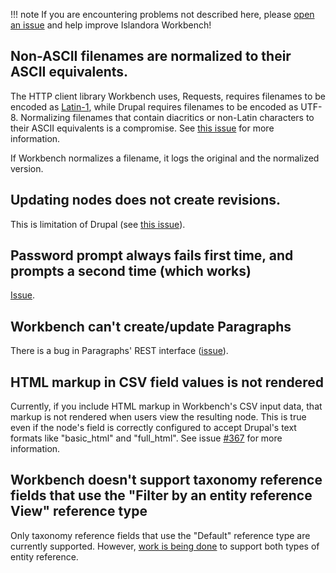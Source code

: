 
!!! note
    If you are encountering problems not described here, please [open an issue](https://github.com/mjordan/islandora_workbench/issues) and help improve Islandora Workbench!

## Non-ASCII filenames are normalized to their ASCII equivalents.

The HTTP client library Workbench uses, Requests, requires filenames to be encoded as [Latin-1](https://github.com/psf/requests/issues/4218), while Drupal requires filenames to be encoded as UTF-8. Normalizing filenames that contain diacritics or non-Latin characters to their ASCII equivalents is a compromise. See [this issue](https://github.com/mjordan/islandora_workbench/issues/192) for more information.

If Workbench normalizes a filename, it logs the original and the normalized version.

## Updating nodes does not create revisions.

This is limitation of Drupal (see [this issue](https://github.com/Islandora/documentation/issues/1485)).

## Password prompt always fails first time, and prompts a second time (which works)

[Issue](https://github.com/mjordan/islandora_workbench/issues/450).

## Workbench can't create/update Paragraphs

There is a bug in Paragraphs' REST interface ([issue](https://github.com/mjordan/islandora_workbench/issues/292)).


## HTML markup in CSV field values is not rendered

Currently, if you include HTML markup in Workbench's CSV input data, that markup is not rendered when users view the resulting node. This is true even if the node's field is correctly configured to accept Drupal's text formats like "basic_html" and "full_html". See issue [#367](https://github.com/mjordan/islandora_workbench/issues/367) for more information.

## Workbench doesn't support taxonomy reference fields that use the "Filter by an entity reference View" reference type

Only taxonomy reference fields that use the "Default" reference type are currently supported. However, [work is being done](https://github.com/mjordan/islandora_workbench/issues/452) to support both types of entity reference.

